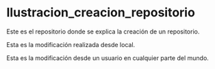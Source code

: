 # Ilustracion_creacion_repositorio
Este es el repositorio donde se explica la creación de un repositorio.

Esta es la modificación realizada desde local.

Esta es la modificación desde un usuario en cualquier parte del mundo. 
